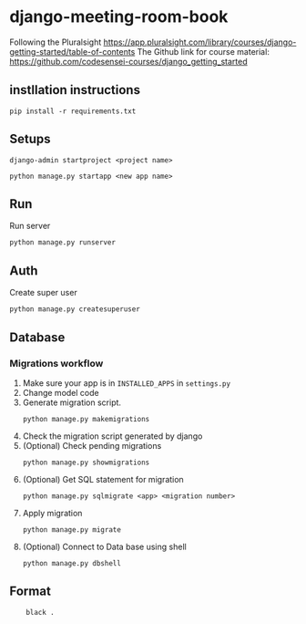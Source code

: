 # django-meeting-room-book

Following the Pluralsight https://app.pluralsight.com/library/courses/django-getting-started/table-of-contents
The Github link for course material: https://github.com/codesensei-courses/django_getting_started 


## instllation instructions
    pip install -r requirements.txt

## Setups

```
django-admin startproject <project name>

python manage.py startapp <new app name> 
```


## Run
Run server

```
python manage.py runserver
```

## Auth

Create super user
```
python manage.py createsuperuser
```

## Database

### Migrations workflow

1. Make sure your app is in `INSTALLED_APPS` in `settings.py`
2. Change model code
3. Generate migration script. 
    ```
    python manage.py makemigrations
    ```
4. Check the migration script generated by django
5. (Optional) Check pending migrations
    ```
    python manage.py showmigrations
    ```
6. (Optional) Get SQL statement for migration
    ```
    python manage.py sqlmigrate <app> <migration number>
    ```    
7. Apply migration
    ```
    python manage.py migrate
    ```
8. (Optional) Connect to Data base using shell
    ```
    python manage.py dbshell
    ```

## Format

```
    black .
```